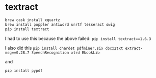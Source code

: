 # textract
```bash
brew cask install xquartz
brew install poppler antiword unrtf tesseract swig
pip install textract
```

I had to use this because the above failed:
`pip install textract==1.6.3`

I also did this
`pip install chardet pdfminer.six docx2txt extract-msg==0.28.7 SpeechRecognition xlrd EbookLib`

and 

`pip install pypdf`
